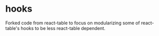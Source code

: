 # hooks

Forked code from react-table to focus on modularizing some of react-table's hooks to be less react-table dependent.
